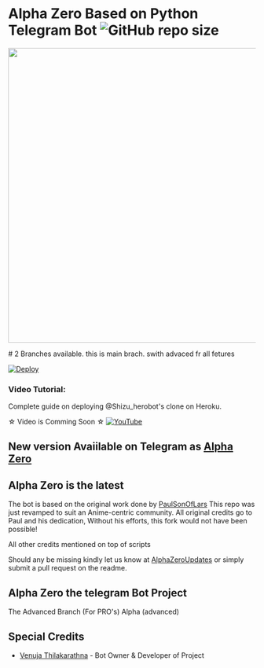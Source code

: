 # Alpha Zero Based on Python Telegram Bot ![GitHub repo size](https://img.shields.io/github/repo-size/Venuja104/The-Alpha-Bot?label=Repo%20Size)
<p align="leaft">
  <img src="https://telegra.ph/file/d7e54f6a85a01c2d54cbe.jpg" width='600"'>
</p>
# 2 Branches available. this is main brach. swith advaced fr all fetures

[![Deploy](https://www.herokucdn.com/deploy/button.svg)](https://heroku.com/deploy?template=https://github.com/Venuja104/The-Alpha-Bot.git)


### Video Tutorial:
Complete guide on deploying @Shizu_herobot's clone on Heroku.



☆ Video is Comming Soon ☆
[![YouTube](https://img.shields.io/badge/YouTube-Video%20Tutorial-red?logo=youtube)](https://www.youtube.com/channel/UCL8PI42TZ_uaQWVVKUJx9Eg)

## New version Avaiilable on Telegram as [Alpha Zero](https://t.me/Shizu_herobot)
## Alpha Zero is the latest




The bot is based on the original work done by [PaulSonOfLars](https://github.com/PaulSonOfLars)
This repo was just revamped to suit an Anime-centric community. All original credits go to Paul and his dedication, Without his efforts, this fork would not have been possible!

All other credits mentioned on top of scripts

Should any be missing kindly let us know at [AlphaZeroUpdates](https://t.me/AlphaZeroUpdates) or simply submit a pull request on the readme.

## Alpha Zero the telegram Bot Project
The Advanced Branch (For PRO's)
Alpha (advanced)


## Special Credits
- [Venuja Thilakarathna](https://github.com/Venuja104) - Bot Owner & Developer of Project
